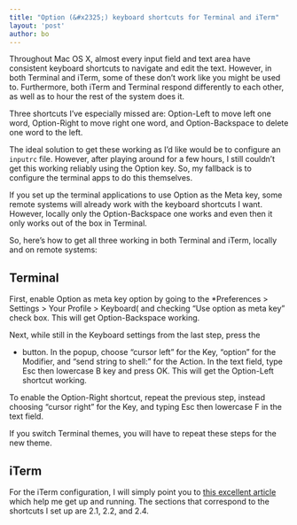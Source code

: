 ```yaml
---
title: "Option (&#x2325;) keyboard shortcuts for Terminal and iTerm"
layout: 'post'
author: bo
---
```


Throughout Mac OS X, almost every input field and text area have
consistent keyboard shortcuts to navigate and edit the text. However, in
both Terminal and iTerm, some of these don’t work like you might be used
to. Furthermore, both iTerm and Terminal respond differently to each
other, as well as to hour the rest of the system does it.

Three shortcuts I’ve especially missed are: Option-Left to move left one
word, Option-Right to move right one word, and Option-Backspace to
delete one word to the left.

The ideal solution to get these working as I’d like would be to
configure an `inputrc` file. However, after playing around for a few
hours, I still couldn’t get this working reliably using the Option key.
So, my fallback is to configure the terminal apps to do this themselves.

If you set up the terminal applications to use Option as the Meta key,
some remote systems will already work with the keyboard shortcuts I
want. However, locally only the Option-Backspace one works and even then
it only works out of the box in Terminal.

So, here’s how to get all three working in both Terminal and iTerm,
locally and on remote systems:

## Terminal

First, enable Option as meta key option by going to the *Preferences \>
Settings \> Your Profile \> Keyboard( and checking “Use option as meta
key” check box. This will get Option-Backspace working.

Next, while still in the Keyboard settings from the last step, press the
+ button. In the popup, choose “cursor left” for the Key, “option” for
the Modifier, and “send string to shell:” for the Action. In the text
field, type Esc then lowercase B key and press OK. This will get the
Option-Left shortcut working.

To enable the Option-Right shortcut, repeat the previous step, instead
choosing “cursor right” for the Key, and typing Esc then lowercase F in
the text field.

If you switch Terminal themes, you will have to repeat these steps for
the new theme.

## iTerm

For the iTerm configuration, I will simply point you to [this excellent
article](http://greyworld.net/en/blog/iterm-word-shortcuts/) which help
me get up and running. The sections that correspond to the shortcuts I
set up are 2.1, 2.2, and 2.4.

